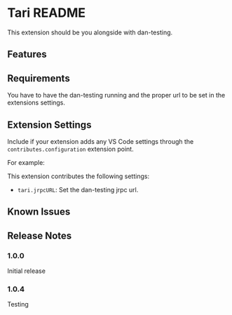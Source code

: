 # Tari README

This extension should be you alongside with dan-testing.

## Features


## Requirements

You have to have the dan-testing running and the proper url to be set in the extensions settings.

## Extension Settings

Include if your extension adds any VS Code settings through the `contributes.configuration` extension point.

For example:

This extension contributes the following settings:

* `tari.jrpcURL`: Set the dan-testing jrpc url.

## Known Issues

## Release Notes

### 1.0.0
Initial release

### 1.0.4
Testing
